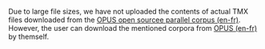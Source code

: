 Due to large file sizes, we have not uploaded the contents of actual TMX files downloaded from the [OPUS open sourcee parallel corpus (en-fr)](https://opus.nlpl.eu/). However, the user can download the mentioned corpora from [OPUS (en-fr)](https://opus.nlpl.eu/) by themself.

